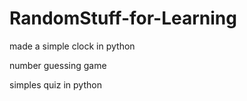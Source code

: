 # RandomStuff-for-Learning
made a simple clock in python

number guessing game

simples quiz in python
